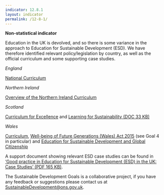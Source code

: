 ```yaml
---
indicator: 12.8.1
layout: indicator
permalink: /12-8-1/
---
```

**Non-statistical indicator**

Education in the UK is devolved, and so there is some variance in the approach to Education for Sustainable Development (ESD). We have therefore identified relevant policy/legislation by country, as well as the official curriculum and some supporting case studies.

*England*

[National Curriculum](https://www.gov.uk/government/collections/national-curriculum)

*Northern Ireland*

[Overview of the Northern Ireland Curriculum](http://ccea.org.uk/curriculum/overview)

*Scotland*

[Curriculum for Excellence](http://www.gov.scot/resource/doc/226155/0061245.pdf) and [Learning for Sustainability (DOC 33 KB)](http://www.gov.scot/resource/0041/00416172.docx)

*Wales*

[Curriculum](http://learning.gov.wales/resources/improvementareas/curriculum/?lang=en), [Well-being of Future Generations (Wales) Act 2015](http://www.legislation.gov.uk/anaw/2015/2/contents/enacted) (see Goal 4 in particular) and [Education for Sustainable Development and Global Citizenship](http://learning.gov.wales/resources/browse-all/education-for-sustainable-development-and-global-citizenship/?lang=en)

A support document showing relevant ESD case studies can be found in [‘Good practice in Education for Sustainable Development (ESD) in the UK: Case Studies’ (PDF 165 KB)](https://www.unesco.org.uk/wp-content/uploads/2017/04/UKNC-Case-Study-1-FINAL.pdf).

The Sustainable Development Goals is a collaborative project, if you have any feedback or suggestions please contact us at <SustainableDevelopment@ons.gov.uk>.
